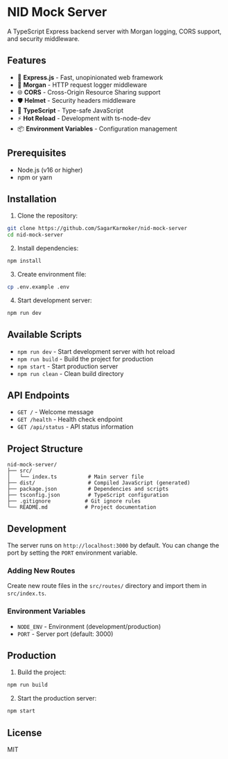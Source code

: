 # NID Mock Server

A TypeScript Express backend server with Morgan logging, CORS support, and security middleware.

## Features

- 🚀 **Express.js** - Fast, unopinionated web framework
- 📝 **Morgan** - HTTP request logger middleware
- 🌐 **CORS** - Cross-Origin Resource Sharing support
- 🛡️ **Helmet** - Security headers middleware
- 🔧 **TypeScript** - Type-safe JavaScript
- ⚡ **Hot Reload** - Development with ts-node-dev
- 📦 **Environment Variables** - Configuration management

## Prerequisites

- Node.js (v16 or higher)
- npm or yarn

## Installation

1. Clone the repository:
```bash
git clone https://github.com/SagarKarmoker/nid-mock-server
cd nid-mock-server
```

2. Install dependencies:
```bash
npm install
```

3. Create environment file:
```bash
cp .env.example .env
```

4. Start development server:
```bash
npm run dev
```

## Available Scripts

- `npm run dev` - Start development server with hot reload
- `npm run build` - Build the project for production
- `npm start` - Start production server
- `npm run clean` - Clean build directory

## API Endpoints

- `GET /` - Welcome message
- `GET /health` - Health check endpoint
- `GET /api/status` - API status information

## Project Structure

```
nid-mock-server/
├── src/
│   └── index.ts          # Main server file
├── dist/                 # Compiled JavaScript (generated)
├── package.json          # Dependencies and scripts
├── tsconfig.json         # TypeScript configuration
├── .gitignore           # Git ignore rules
└── README.md            # Project documentation
```

## Development

The server runs on `http://localhost:3000` by default. You can change the port by setting the `PORT` environment variable.

### Adding New Routes

Create new route files in the `src/routes/` directory and import them in `src/index.ts`.

### Environment Variables

- `NODE_ENV` - Environment (development/production)
- `PORT` - Server port (default: 3000)

## Production

1. Build the project:
```bash
npm run build
```

2. Start the production server:
```bash
npm start
```

## License

MIT 